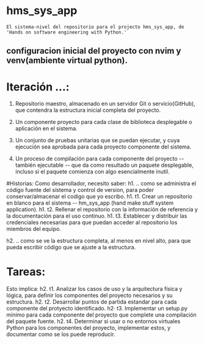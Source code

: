 # hms_sys_app
	El sistema-nivel del repositorio para el projecto hms_sys_app, de 'Hands on software engineering with Python.'
## configuracion inicial del proyecto con nvim y venv(ambiente virtual python).

# Iteración ...:
1. Repositorio maestro, almacenado en un servidor Git o servicio(GitHub), que contendra la estructura inicial completa del proyecto.

2. Un componente proyecto para cada clase de biblioteca desplegable o aplicación en el sistema.

3. Un conjunto de pruebas unitarias que se puedan ejecutar, y cuya ejecución sea aprobada para cada proyecto componente del sistema.

4. Un proceso de compilación para cada componente del proyecto -- también ejecutable -- que da como resultado un paquete desplegable, incluso si el paquete comienza con algo esencialmente inutil.

#Historias:
Como desarrollador, necesito saber: 
h1. .. como se administra el código  fuente del sístema y control de version, para poder conservar/almacenar el codigo que yo escribo.
h1. t1. Crear un repositorio en blanco para el sistema -- hm_sys_app (hand make stuff system application). 
h1. t2. Rellenar el repositorio con la información de referencia y la documentación para el uso continuo.
h1. t3. Establecer y distribuir las credenciales necesarias para que puedan acceder al repositorio los miembros del equipo.

h2. .. como se ve la estructura completa, al menos en nivel alto, para que pueda escribir código que se ajuste a la estructura.
# Tareas:
Esto implica:
h2. t1. Analizar los casos de uso y la arquitectura física y lógica, para definir los componentes del proyecto necesarios y su estructura.
h2. t2. Desarrollar puntos de partida estandar para cada componente del protyecto identificado.
h2· t3. Implementar un setup.py mínimo para cada componente del proyecto que complete una compilación del paquete fuente.
h2. t4. Determinar si usar o no entornos virtuales Python para los componentes del proyecto, implementar estos, y documentar como se los puede reproducir.

